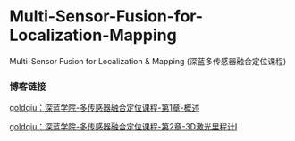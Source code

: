 # Multi-Sensor-Fusion-for-Localization-Mapping
Multi-Sensor Fusion for Localization &amp; Mapping (深蓝多传感器融合定位课程)



### 博客链接

[goldqiu：深蓝学院-多传感器融合定位课程-第1章-概述](https://zhuanlan.zhihu.com/p/561338163)

[goldqiu：深蓝学院-多传感器融合定位课程-第2章-3D激光里程计I](https://zhuanlan.zhihu.com/p/561341789)